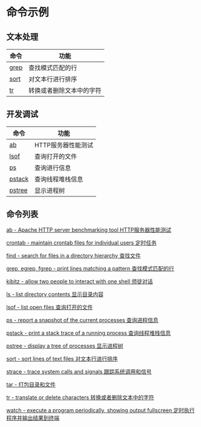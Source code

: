 # 命令示例

## 文本处理

#### 

|命令                                  |功能                                       |
|--------------------------------------|-------------------------------------------|
|[grep](#docs/command_list#grep)       |查找模式匹配的行                           |
|[sort](#docs/command_list#sort)       |对文本行进行排序                           |
|[tr](#docs/command_list#tr)           |转换或者删除文本中的字符                   |


## 开发调试

#### 

|命令                                  |功能                                       |
|--------------------------------------|-------------------------------------------|
|[ab](#docs/command_list#ab)           |HTTP服务器性能测试                         |
|[lsof](#docs/command_list#lsof)       |查询打开的文件                             |
|[ps](#docs/command_list#ps)           |查询进行信息                               |
|[pstack](#docs/command_list#pstack)   |查询线程堆栈信息                           |
|[pstree](#docs/command_list#pstree)   |显示进程树                                 |


## 命令列表

[ab - Apache HTTP server benchmarking tool HTTP服务器性能测试](#docs/command_list#ab)

[crontab - maintain crontab files for individual users 定时任务](#docs/command_list#crontab)

[find - search for files in a directory hierarchy 查找文件](#docs/command_list#find)

[grep, egrep, fgrep - print lines matching a pattern 查找模式匹配的行](#docs/command_list#find)

[kibitz - allow two people to interact with one shell 师徒对话](#docs/command_list#kibitz)

[ls - list directory contents 显示目录内容](#docs/command_list#ls)

[lsof - list open files 查询打开的文件](#docs/command_list#lsof)

[ps - report a snapshot of the current processes 查询进程信息](#docs/command_list#ps)

[pstack - print a stack trace of a running process 查询线程堆栈信息](#docs/command_list#pstack)

[pstree - display a tree of processes 显示进程树](#docs/command_list#pstree)

[sort - sort lines of text files 对文本行进行排序](#docs/command_list#sort)

[strace - trace system calls and signals 跟踪系统调用和信号](#docs/command_list#strace)

[tar - 打包目录和文件](#docs/command_list#tar)

[tr - translate or delete characters 转换或者删除文本中的字符](#docs/command_list#tr)

[watch - execute a program periodically, showing output fullscreen 定时执行程序并输出结果到终端](#docs/command_list#watch)

